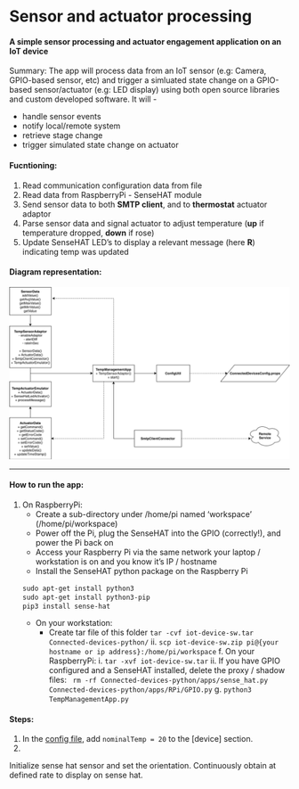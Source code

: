 # Sensor and actuator processing
#### A simple sensor processing and actuator engagement application on an IoT device
Summary: The app will process data from an IoT sensor (e.g: Camera, GPIO-based sensor, etc) and trigger a simluated state change on a GPIO-based sensor/actuator (e.g: LED display) using both open source libraries and custom developed software. It will - 
- handle sensor events
- notify local/remote system
- retrieve stage change
- trigger simulated state change on actuator

#### Fucntioning: 
1. Read communication configuration data from file
2. Read data from RaspberryPi - SenseHAT module
3. Send sensor data to both **SMTP client**, and to **thermostat** actuator adaptor
4. Parse sensor data and signal actuator to adjust temperature (**up** if temperature dropped, **down** if rose)
5. Update SenseHAT LED’s to display a relevant message (here **R**) indicating temp was updated


#### Diagram representation:
![alt text](https://github.com/Adhira-Deogade/Connected-devices-python/blob/master/apps/labs/module03/Module03.png)
___

#### How to run the app:
1. On RaspberryPi:
    - Create a sub-directory under /home/pi named ‘workspace’ (/home/pi/workspace)
    - Power off the Pi, plug the SenseHAT into the GPIO (correctly!), and power the Pi back on
    - Access your Raspberry Pi via the same network your laptop / workstation is on and you know it’s IP / hostname
    - Install the SenseHAT python package on the Raspberry Pi
    ```
    sudo apt-get install python3
    sudo apt-get install python3-pip
    pip3 install sense-hat
    ```
    - On your workstation:
      - Create tar file of this folder ```tar -cvf iot-device-sw.tar Connected-devices-python/```
    ii. ```scp iot-device-sw.zip pi@{your hostname or ip address}:/home/pi/workspace```
  f. On your RaspberryPi:
    i. ```tar -xvf iot-device-sw.tar```
    ii. If you have GPIO configured and a SenseHAT installed, delete the proxy / shadow files:
    ``` rm -rf Connected-devices-python/apps/sense_hat.py Connected-devices-python/apps/RPi/GPIO.py```
  g. ```python3 TempManagementApp.py```
  

#### Steps:
1. In the [config file](https://github.com/Adhira-Deogade/Connected-devices-python/blob/master/config/ConnectedDevicesConfig.props), add ```nominalTemp = 20``` to the [device] section.
2. 
Initialize sense hat sensor and set the orientation. Continuously obtain at defined rate to display on sense hat.
